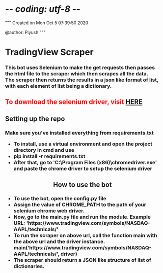 # -*- coding: utf-8 -*-
"""
Created on Mon Oct  5 07:39:50 2020

@author: Piyush
"""

<h1>
TradingView Scraper
</h1>

<h3> This bot uses Selenium to make the get requests then passes the html file to the scraper which then scrapes all the data.<br>
The scraper then returns the results in a json like format of list, with each element of list being a dictionary. 

<h2 style ="color: red">To download the selenium driver, visit <a href = "https://chromedriver.chromium.org/"> HERE</a></h2>


</h3>

<h2>Setting up the repo
</h2>
  
  <h3>Make sure you've installed everything from requirements.txt
  
  <ul>
  <li>
  To install, use a virtual environment and open the project directory in cmd and use<br>
 </li>
  <li>
  pip install -r requirements.txt
  </li>
  <li>
  After that, go to 'C:\Program Files (x86)\chromedriver.exe' and paste the chrome driver to setup the selenium driver
  </li>
  </h3>

<h2 style =  "text-align: center;">
How to use the bot
</h2>

<h3>
<ul>
<li>To use the bot, open the config.py file
</li>
<li>Assign the value of CHROME_PATH to the path of your selenium chrome web driver.</li>


<li>
Now, go to the main.py file and run the module. 
Example URL: 'https://www.tradingview.com/symbols/NASDAQ-AAPL/technicals/'

</li>
<li>
To run the scraper on above url, call the function main with the above url and the driver instance. 
main('https://www.tradingview.com/symbols/NASDAQ-AAPL/technicals/', driver)

</li>


<li>
The scraper should return a JSON like structure of list of dictionaries. 
</li>

